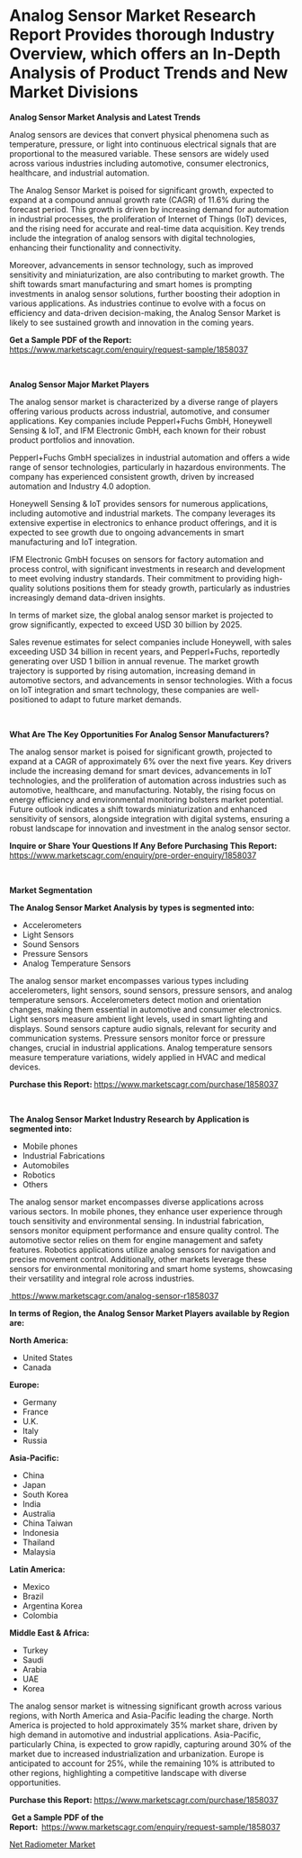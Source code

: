 <p><h1>Analog Sensor Market Research Report Provides thorough Industry Overview, which offers an In-Depth Analysis of Product Trends and New Market Divisions</h1></p><p><strong>Analog Sensor Market Analysis and Latest Trends</strong></p>
<p><p>Analog sensors are devices that convert physical phenomena such as temperature, pressure, or light into continuous electrical signals that are proportional to the measured variable. These sensors are widely used across various industries including automotive, consumer electronics, healthcare, and industrial automation. </p><p>The Analog Sensor Market is poised for significant growth, expected to expand at a compound annual growth rate (CAGR) of 11.6% during the forecast period. This growth is driven by increasing demand for automation in industrial processes, the proliferation of Internet of Things (IoT) devices, and the rising need for accurate and real-time data acquisition. Key trends include the integration of analog sensors with digital technologies, enhancing their functionality and connectivity. </p><p>Moreover, advancements in sensor technology, such as improved sensitivity and miniaturization, are also contributing to market growth. The shift towards smart manufacturing and smart homes is prompting investments in analog sensor solutions, further boosting their adoption in various applications. As industries continue to evolve with a focus on efficiency and data-driven decision-making, the Analog Sensor Market is likely to see sustained growth and innovation in the coming years.</p></p>
<p><strong>Get a Sample PDF of the Report:&nbsp;</strong> <a href="https://www.marketscagr.com/enquiry/request-sample/1858037?utm_campaign=3189&utm_medium=2&utm_source=Github&utm_content=ia&utm_term=06042025&utm_id=analog-sensor">https://www.marketscagr.com/enquiry/request-sample/1858037</a></p>
<p>&nbsp;</p>
<p><strong>Analog Sensor Major Market Players</strong></p>
<p><p>The analog sensor market is characterized by a diverse range of players offering various products across industrial, automotive, and consumer applications. Key companies include Pepperl+Fuchs GmbH, Honeywell Sensing & IoT, and IFM Electronic GmbH, each known for their robust product portfolios and innovation.</p><p>Pepperl+Fuchs GmbH specializes in industrial automation and offers a wide range of sensor technologies, particularly in hazardous environments. The company has experienced consistent growth, driven by increased automation and Industry 4.0 adoption. </p><p>Honeywell Sensing & IoT provides sensors for numerous applications, including automotive and industrial markets. The company leverages its extensive expertise in electronics to enhance product offerings, and it is expected to see growth due to ongoing advancements in smart manufacturing and IoT integration.</p><p>IFM Electronic GmbH focuses on sensors for factory automation and process control, with significant investments in research and development to meet evolving industry standards. Their commitment to providing high-quality solutions positions them for steady growth, particularly as industries increasingly demand data-driven insights.</p><p>In terms of market size, the global analog sensor market is projected to grow significantly, expected to exceed USD 30 billion by 2025. </p><p>Sales revenue estimates for select companies include Honeywell, with sales exceeding USD 34 billion in recent years, and Pepperl+Fuchs, reportedly generating over USD 1 billion in annual revenue. The market growth trajectory is supported by rising automation, increasing demand in automotive sectors, and advancements in sensor technologies. With a focus on IoT integration and smart technology, these companies are well-positioned to adapt to future market demands.</p></p>
<p>&nbsp;</p>
<p><strong>What Are The Key Opportunities For Analog Sensor Manufacturers?</strong></p>
<p><p>The analog sensor market is poised for significant growth, projected to expand at a CAGR of approximately 6% over the next five years. Key drivers include the increasing demand for smart devices, advancements in IoT technologies, and the proliferation of automation across industries such as automotive, healthcare, and manufacturing. Notably, the rising focus on energy efficiency and environmental monitoring bolsters market potential. Future outlook indicates a shift towards miniaturization and enhanced sensitivity of sensors, alongside integration with digital systems, ensuring a robust landscape for innovation and investment in the analog sensor sector.</p></p>
<p><strong>Inquire or Share Your Questions If Any Before Purchasing This Report:</strong> <a href="https://www.marketscagr.com/enquiry/pre-order-enquiry/1858037?utm_campaign=3189&utm_medium=2&utm_source=Github&utm_content=ia&utm_term=06042025&utm_id=analog-sensor">https://www.marketscagr.com/enquiry/pre-order-enquiry/1858037</a></p>
<p>&nbsp;</p>
<p><strong>Market Segmentation</strong></p>
<p><strong>The Analog Sensor Market Analysis by types is segmented into:</strong></p>
<p><ul><li>Accelerometers</li><li>Light Sensors</li><li>Sound Sensors</li><li>Pressure Sensors</li><li>Analog Temperature Sensors</li></ul></p>
<p><p>The analog sensor market encompasses various types including accelerometers, light sensors, sound sensors, pressure sensors, and analog temperature sensors. Accelerometers detect motion and orientation changes, making them essential in automotive and consumer electronics. Light sensors measure ambient light levels, used in smart lighting and displays. Sound sensors capture audio signals, relevant for security and communication systems. Pressure sensors monitor force or pressure changes, crucial in industrial applications. Analog temperature sensors measure temperature variations, widely applied in HVAC and medical devices.</p></p>
<p><strong>Purchase this Report:&nbsp;</strong><a href="https://www.marketscagr.com/purchase/1858037?utm_campaign=3189&utm_medium=2&utm_source=Github&utm_content=ia&utm_term=06042025&utm_id=analog-sensor">https://www.marketscagr.com/purchase/1858037</a></p>
<p>&nbsp;</p>
<p><strong>The Analog Sensor Market Industry Research by Application is segmented into:</strong></p>
<p><ul><li>Mobile phones</li><li>Industrial Fabrications</li><li>Automobiles</li><li>Robotics</li><li>Others</li></ul></p>
<p><p>The analog sensor market encompasses diverse applications across various sectors. In mobile phones, they enhance user experience through touch sensitivity and environmental sensing. In industrial fabrication, sensors monitor equipment performance and ensure quality control. The automotive sector relies on them for engine management and safety features. Robotics applications utilize analog sensors for navigation and precise movement control. Additionally, other markets leverage these sensors for environmental monitoring and smart home systems, showcasing their versatility and integral role across industries.</p></p>
<p><a href="https://www.marketscagr.com/analog-sensor-r1858037?utm_campaign=3189&utm_medium=2&utm_source=Github&utm_content=ia&utm_term=06042025&utm_id=analog-sensor">&nbsp;https://www.marketscagr.com/analog-sensor-r1858037</a></p>
<p><strong>In terms of Region, the Analog Sensor Market Players available by Region are:</strong></p>
<p>
    <p> <strong> North America: </strong>
        <ul>
            <li>United States</li>
            <li>Canada</li>
        </ul>
        </p> 
    <p> <strong> Europe: </strong>
        <ul>
            <li>Germany</li>
            <li>France</li>
            <li>U.K.</li>
            <li>Italy</li>
            <li>Russia</li>
        </ul>
        </p> 
    <p> <strong> Asia-Pacific: </strong>
        <ul>
            <li>China</li>
            <li>Japan</li>
            <li>South Korea</li>
            <li>India</li>
            <li>Australia</li>
            <li>China Taiwan</li>
            <li>Indonesia</li>
            <li>Thailand</li>
            <li>Malaysia</li>
        </ul>
        </p> 
    <p> <strong> Latin America: </strong>
        <ul>
            <li>Mexico</li>
            <li>Brazil</li>
            <li>Argentina Korea</li>
            <li>Colombia</li>
        </ul>
        </p> 
    <p> <strong> Middle East & Africa: </strong>
        <ul>
            <li>Turkey</li>
            <li>Saudi</li>
            <li>Arabia</li>
            <li>UAE</li>
            <li>Korea</li>
        </ul>
    </p>
    </p>
<p><p>The analog sensor market is witnessing significant growth across various regions, with North America and Asia-Pacific leading the charge. North America is projected to hold approximately 35% market share, driven by high demand in automotive and industrial applications. Asia-Pacific, particularly China, is expected to grow rapidly, capturing around 30% of the market due to increased industrialization and urbanization. Europe is anticipated to account for 25%, while the remaining 10% is attributed to other regions, highlighting a competitive landscape with diverse opportunities.</p></p>
<p><strong>Purchase this Report: </strong><a href="https://www.marketscagr.com/purchase/1858037?utm_campaign=3189&utm_medium=2&utm_source=Github&utm_content=ia&utm_term=06042025&utm_id=analog-sensor">https://www.marketscagr.com/purchase/1858037</a></p>
<p>&nbsp;<strong>Get a Sample PDF of the Report:&nbsp;&nbsp;</strong><a href="https://www.marketscagr.com/enquiry/request-sample/1858037?utm_campaign=3189&utm_medium=2&utm_source=Github&utm_content=ia&utm_term=06042025&utm_id=analog-sensor">https://www.marketscagr.com/enquiry/request-sample/1858037</a></p>
<p><strong></strong></p>
<p><p><a href="https://github.com/sharphadan/Market-Research-Report-List-1/blob/main/net-radiometer-market.md?utm_campaign=3189&utm_medium=2&utm_source=Github&utm_content=ia&utm_term=06042025&utm_id=analog-sensor">Net Radiometer Market</a></p></p>
